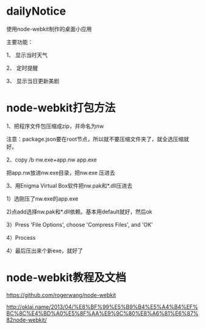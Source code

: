 dailyNotice
===========
使用node-webkit制作的桌面小应用

主要功能：

1、 显示当时天气

2、 定时提醒

3、 显示当日更新美剧


node-webkit打包方法
==================
1、把程序文件包压缩成zip，并命名为nw

注意：package.json要在root节点，所以就不要压缩文件夹了，就全选压缩就好。

2、copy /b nw.exe+app.nw app.exe 

把app.nw放进nw.exe目录，把nw.exe 压进去

3、用Enigma Virtual Box软件把nw.pak和*.dll压进去

1）选刚压了nw.exe的app.exe

2)点add选择nw.pak和*.dll依赖。基本用default就好，然后ok

3）Press 'File Options', choose 'Compress Files', and 'OK' 

4）Process

4）最后压出来个新exe，就好了

node-webkit教程及文档
======================
https://github.com/rogerwang/node-webkit

http://oklai.name/2013/04/%E8%BF%99%E5%B9%B4%E5%A4%B4%EF%BC%8C%E4%BD%A0%E5%8F%AA%E9%9C%80%E8%A6%81%E6%87%82node-webkit/